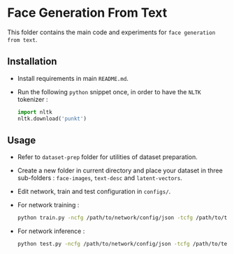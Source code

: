 # Face Generation From Text

This folder contains the main code and experiments for `face generation from text`.

## Installation

-   Install requirements in main `README.md`.

-   Run the following `python` snippet once, in order to have the `NLTK` tokenizer :
    ```python
    import nltk
    nltk.download('punkt')
    ```

## Usage

-   Refer to `dataset-prep` folder for utilities of dataset preparation.

-   Create a new folder in current directory and place your dataset in three sub-folders : `face-images`, `text-desc` and `latent-vectors`.

-   Edit network, train and test configuration in `configs/`.

-   For network training :
    ```bash
    python train.py -ncfg /path/to/network/config/json -tcfg /path/to/train/config/json
    ```

-   For network inference :
    ```bash
    python test.py -ncfg /path/to/network/config/json -tcfg /path/to/test/config/json
    ```
